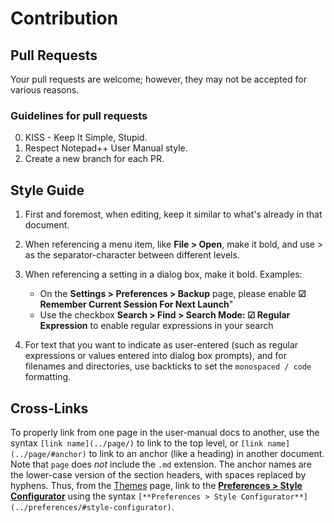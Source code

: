 # Contribution


## Pull Requests

Your pull requests are welcome; however, they may not be accepted for various reasons.


### Guidelines for pull requests

0. KISS - Keep It Simple, Stupid.
1. Respect Notepad++ User Manual style.
2. Create a new branch for each PR.

## Style Guide

1. First and foremost, when editing, keep it similar to what's already in that document.

2. When referencing a menu item, like **File > Open**, make it bold, and use > as the separator-character between different levels.  <!-- This follows Microsoft documentation style for the separator character, so will make it more familiar to Windows users. -->

3. When referencing a setting in a dialog box, make it bold.  Examples:
    * On the **Settings > Preferences > Backup** page, please enable **☑ Remember Current Session For Next Launch**"
    * Use the checkbox **Search > Find > Search Mode: ☑ Regular Expression** to enable regular expressions in your search

4. For text that you want to indicate as user-entered (such as regular expressions or values entered into dialog box prompts), and for filenames and directories, use backticks to set the `monospaced / code` formatting.

## Cross-Links

To properly link from one page in the user-manual docs to another, use the syntax `[link name](../page/)` to link to the top level, or `[link name](../page/#anchor)` to link to an anchor (like a heading) in another document.  Note that `page` does _not_ include the `.md` extension.  The anchor names are the lower-case version of the section headers, with spaces replaced by hyphens.  Thus, from the [Themes](content/docs/themes/) page, link to the [**Preferences > Style Configurator**](content/docs/preferences/#style-configurator) using the syntax `[**Preferences > Style Configurator**](../preferences/#style-configurator)`.

